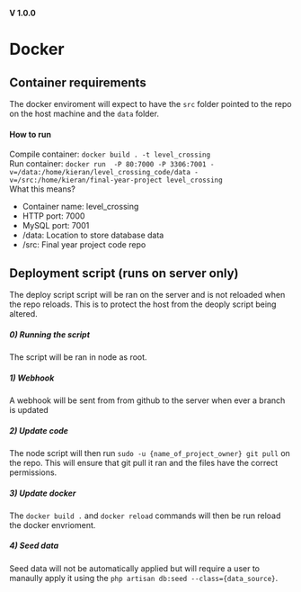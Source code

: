 **V 1.0.0**
# Docker

## Container requirements
The docker enviroment will expect to have the `src` folder pointed to the repo on the host machine and the `data` folder.

#### How to run
Compile container: `docker build . -t level_crossing`  
Run container: `docker run 
	-P 80:7000 -P 3306:7001 -v=/data:/home/kieran/level_crossing_code/data -v=/src:/home/kieran/final-year-project level_crossing`   
What this means?   

* Container name: level_crossing
* HTTP port: 7000
* MySQL port: 7001
* /data: Location to store database data
* /src: Final year project code repo

## Deployment script (runs on server only)
The deploy script script will be ran on the server and is not reloaded when the repo reloads. This is to protect the host from the deoply script being altered.

##### 0) Running the script
The script will be ran in node as root.

##### 1) Webhook
A webhook will be sent from from github to the server when ever  a branch is updated

##### 2) Update code
The node script will then run `sudo -u {name_of_project_owner} git pull` on the repo. This will ensure that git pull it ran and the files have the correct permissions.

##### 3) Update docker
The `docker build .` and `docker reload` commands will then be run reload the docker envrioment.

##### 4) Seed data
Seed data will not be automatically applied but will require a user to manaully apply it using the `php artisan db:seed --class={data_source}`.